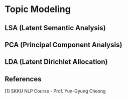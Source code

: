 # Topic Modeling

## LSA (Latent Semantic Analysis)

## PCA (Principal Component Analysis)

## LDA (Latent Dirichlet Allocation)

## References
[1] SKKU NLP Course - Prof. Yun-Gyung Cheong